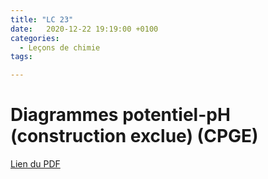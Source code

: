 ```yaml
---
title: "LC 23"
date:   2020-12-22 19:19:00 +0100
categories:
  - Leçons de chimie
tags:

---
```

# Diagrammes potentiel-pH (construction exclue) (CPGE)

[Lien du PDF](/assets/pdf/LC16.pdf)

<object class="pdf fitvidsignore" data="/assets/pdf/LC16.pdf" type="application/pdf"></object>
